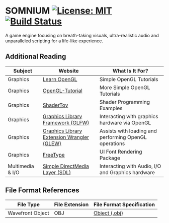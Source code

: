 # SOMNIUM [![License: MIT](https://img.shields.io/badge/License-MIT-yellow.svg)](https://opensource.org/licenses/MIT) [![Build Status](https://travis-ci.com/MrLukeKR/SOMNIUM-Engine.svg?branch=development)](https://travis-ci.org/MrLukeKR/SOMNIUM-Engine)
A game engine focusing on breath-taking visuals, ultra-realistic audio and unparalleled scripting for a life-like experience.

## Additional Reading
|Subject|Website|What Is It For?|
|-------|-------|---------------|
|Graphics|[Learn OpenGL](https://learnopengl.com) |Simple OpenGL Tutorials|
|Graphics|[OpenGL-Tutorial](http://www.opengl-tutorial.org)|More Simple OpenGL Tutorials|
|Graphics|[ShaderToy](http://shadertoy.com)|Shader Programming Examples|
|Graphics|[Graphics Library Framework (GLFW)](http://www.glfw.org/)|Interacting with graphics hardware via OpenGL|
|Graphics|[Graphics Library Extension Wrangler (GLEW)](http://glew.sourceforge.net/)|Assists with loading and performing OpenGL operations|
|Graphics|[FreeType](https://www.freetype.org/)|UI Font Rendering Package|
|Multimedia & I/O|[Simple DirectMedia Layer (SDL)](https://www.libsdl.org/)|Interacting with Audio, I/O and Graphics hardware|


## File Format References
|File Type|File Extension|File Format Specification|
|---------|--------------|-------------------------|
|Wavefront Object|OBJ|[Object (.obj)](http://paulbourke.net/dataformats/obj/)|
